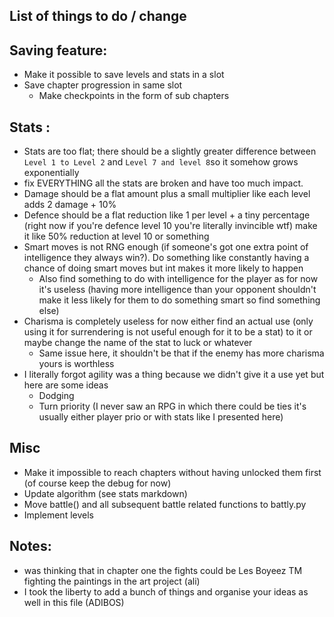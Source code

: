 List of things to do / change
-

Saving feature:
-
- Make it possible to save levels and stats in a slot
- Save chapter progression in same slot
  - Make checkpoints in the form of sub chapters


Stats :
-
- Stats are too flat; there should be a slightly greater difference between `Level 1 to Level 2` and `Level 7 and level 8`so it somehow grows exponentially
- fix EVERYTHING all the stats are broken and have too much impact.
- Damage should be a flat amount plus a small multiplier like each level adds 2 damage + 10%
- Defence should be a flat reduction like 1 per level + a tiny percentage (right now if you're defence level 10 you're literally invincible wtf) make it like 50% reduction at level 10 or something
- Smart moves is not RNG enough (if someone's got one extra point of intelligence they always win?). Do something like constantly having a chance of doing smart moves but int makes it more likely to happen
  - Also find something to do with intelligence for the player as for now it's useless (having more intelligence than your opponent shouldn't make it less likely for them to do something smart so find something else)
- Charisma is completely useless for now either find an actual use (only using it for surrendering is not useful enough for it to be a stat) to it or maybe change the name of the stat to luck or whatever
  - Same issue here, it shouldn't be that if the enemy has more charisma yours is worthless
- I literally forgot agility was a thing because we didn't give it a use yet but here are some ideas
  - Dodging
  - Turn priority (I never saw an RPG in which there could be ties it's usually either player prio or with stats like I presented here)

Misc
-
- Make it impossible to reach chapters without having unlocked them first (of course keep the debug for now)
- Update algorithm (see stats markdown)
- Move battle() and all subsequent battle related functions to battly.py
- Implement levels

Notes:
-
- was thinking that in chapter one the fights could be Les Boyeez TM fighting the paintings in the art project (ali)
- I took the liberty to add a bunch of things and organise your ideas as well in this file (ADIBOS)